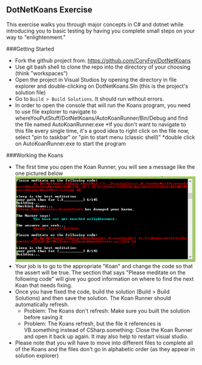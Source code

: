 ## DotNetKoans Exercise
This exercise walks you through major concepts in C# and dotnet while introducing you to basic testing by  having you complete small steps on your way to "enlightenment."

###Getting Started
* Fork the github project from: https://github.com/CoryFoy/DotNetKoans
* Use git bash shell to clone the repo into the directory of your choosing (think "workspaces")
* Open the project in Visual Studios by opening the directory in file explorer and double-clicking on DotNetKoans.Sln (this is the project's solution file)
* Go to `Build > Build Solutions`. It should run without errors.
* In order to open the console that will run the Koans program, you need to use file explorer to navigate to whereYouPutStuff/DotNetKoans/AutoKoanRunner/Bin/Debug and find the file named AutoKoanRunner.exe
*If you don't want to navigate to this file every single time, it's a good idea to right click on the file now, select "pin to taskbar" or "pin to start menu (classic shell)"
*double click on AutoKoanRunner.exe to start the program

###Working the Koans
* The first time you open the Koan Runner, you will see a message like the one pictured below
![First Koans Message](../img/KoanFirstMessage.PNG)
* Your job is to go to the appropriate "Koan" and change the code so that the assert will be true. The section that says "Please meditate on the following code" will give you good information on where to find the next Koan that needs fixing.
* Once you have fixed the code, build the solution (Build > Build Solutions) and then save the solution. The Koan Runner should automatically refresh.
  * Problem: The Koans don't refresh: Make sure you built the solution before saving it
  * Problem: The Koans refresh, but the file it references is VB.something instead of CSharp.something: Close the Koan Runner and open it back up again. It may also help to restart visual studio.
* Please note that you will have to move into different files to complete all of the Koans and the files don't go in alphabetic order (as they appear in solution explorer)



